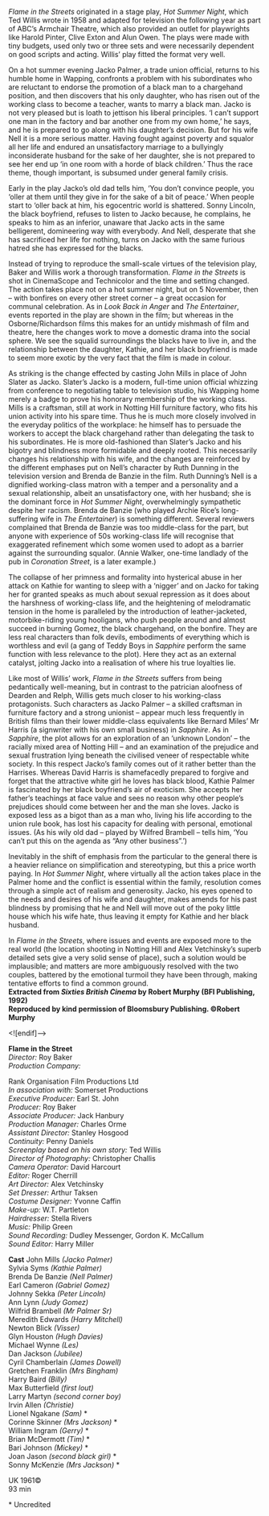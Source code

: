 
_Flame in the Streets_ originated in a stage play, _Hot Summer Night_, which  
Ted Willis wrote in 1958 and adapted for television the following year as part of ABC’s Armchair Theatre, which also provided an outlet for playwrights like Harold Pinter, Clive Exton and Alun Owen. The plays were made with tiny budgets, used only two or three sets and were necessarily dependent on good scripts and acting. Willis’ play fitted the format very well.

On a hot summer evening Jacko Palmer, a trade union official, returns to his humble home in Wapping, confronts a problem with his subordinates who are reluctant to endorse the promotion of a black man to a chargehand position, and then discovers that his only daughter, who has risen out of the working class to become a teacher, wants to marry a black man. Jacko is not very pleased but is loath to jettison his liberal principles. ‘I can’t support one man in the factory and bar another one from my own home,’ he says, and he is prepared to go along with his daughter’s decision. But for his wife Nell it is a more serious matter. Having fought against poverty and squalor all her life and endured an unsatisfactory marriage to a bullyingly inconsiderate husband for the sake of her daughter, she is not prepared to see her end up ‘in one room with a horde of black children.’ Thus the race theme, though important, is subsumed under general family crisis.

Early in the play Jacko’s old dad tells him, ‘You don’t convince people, you ‘oller at them until they give in for the sake of a bit of peace.’ When people start to ‘oller back at him, his egocentric world is shattered. Sonny Lincoln, the black boyfriend, refuses to listen to Jacko because, he complains, he speaks to him as an inferior, unaware that Jacko acts in the same belligerent, domineering way with everybody. And Nell, desperate that she has sacrificed her life for nothing, turns on Jacko with the same furious hatred she has expressed for the blacks.

Instead of trying to reproduce the small-scale virtues of the television play, Baker and Willis work a thorough transformation. _Flame in the Streets_ is shot in CinemaScope and Technicolor and the time and setting changed. The action takes place not on a hot summer night, but on 5 November, then – with bonfires on every other street corner – a great occasion for communal celebration. As in _Look Back in Anger_ and _The Entertainer_, events reported in the play are shown in the film; but whereas in the Osborne/Richardson films this makes for an untidy mishmash of film and theatre, here the changes work to move a domestic drama into the social sphere. We see the squalid surroundings the blacks have to live in, and the relationship between the daughter, Kathie, and her black boyfriend is made to seem more exotic by the very fact that the film is made in colour.

As striking is the change effected by casting John Mills in place of John Slater as Jacko. Slater’s Jacko is a modern, full-time union official whizzing from conference to negotiating table to television studio, his Wapping home merely a badge to prove his honorary membership of the working class. Mills is a craftsman, still at work in Notting Hill furniture factory, who fits his union activity into his spare time. Thus he is much more closely involved in the everyday politics of the workplace: he himself has to persuade the workers to accept the black chargehand rather than delegating the task to his subordinates. He is more old-fashioned than Slater’s Jacko and his bigotry and blindness more formidable and deeply rooted. This necessarily changes his relationship with his wife, and the changes are reinforced by the different emphases put on Nell’s character by Ruth Dunning in the television version and Brenda de Banzie in the film. Ruth Dunning’s Nell is a dignified working-class matron with a temper and a personality and a sexual relationship, albeit an unsatisfactory one, with her husband; she is the dominant force in _Hot Summer Night_, overwhelmingly sympathetic despite her racism. Brenda de Banzie (who played Archie Rice’s long-suffering wife in _The Entertainer_) is something different. Several reviewers complained that Brenda de Banzie was too middle-class for the part, but anyone with experience of 50s working-class life will recognise that exaggerated refinement which some women used to adopt as a barrier against the surrounding squalor. (Annie Walker, one-time landlady of the pub in _Coronation Street_, is  a later example.)

The collapse of her primness and formality into hysterical abuse in her attack on Kathie for wanting to sleep with a ‘nigger’ and on Jacko for taking her for granted speaks as much about sexual repression as it does about the harshness of working-class life, and the heightening of melodramatic tension in the home is paralleled by the introduction of leather-jacketed, motorbike-riding young hooligans, who push people around and almost succeed in burning Gomez, the black chargehand, on the bonfire. They are less real characters than folk devils, embodiments of everything which is worthless and evil (a gang of Teddy Boys in _Sapphire_ perform the same function with less relevance to the plot). Here they act as an external catalyst, jolting Jacko into a realisation of where his true loyalties lie.

Like most of Willis’ work, _Flame in the Streets_ suffers from being pedantically well-meaning, but in contrast to the patrician aloofness of Dearden and Relph, Willis gets much closer to his working-class protagonists. Such characters as Jacko Palmer – a skilled craftsman in furniture factory and a strong unionist – appear much less frequently in British films than their lower middle-class equivalents like Bernard Miles’ Mr Harris (a signwriter with his own small business) in _Sapphire_. As in _Sapphire_, the plot allows for an exploration of an ‘unknown London’ – the racially mixed area of Notting Hill – and an examination of the prejudice and sexual frustration lying beneath the civilised veneer of respectable white society. In this respect Jacko’s family comes out of it rather better than the Harrises. Whereas David Harris is shamefacedly prepared to forgive and forget that the attractive white girl he loves has black blood, Kathie Palmer is fascinated by her black boyfriend’s air of exoticism. She accepts her father’s teachings at face value and sees no reason why other people’s prejudices should come between her and the man she loves. Jacko is exposed less as a bigot than as a man who, living his life according to the union rule book, has lost his capacity for dealing with personal, emotional issues. (As his wily old dad – played by Wilfred Brambell – tells him, ‘You can’t put this on the agenda as “Any other business”.’)

Inevitably in the shift of emphasis from the particular to the general there is a heavier reliance on simplification and stereotyping, but this a price worth paying. In _Hot Summer Night_, where virtually all the action takes place in the Palmer home and the conflict is essential within the family, resolution comes through a simple act of realism and generosity. Jacko, his eyes opened to the needs and desires of his wife and daughter, makes amends for his past blindness by promising that he and Nell will move out of the poky little house which his wife hate, thus leaving it empty for Kathie and her black husband.  

In _Flame in the Streets_, where issues and events are exposed more to the real world (the location shooting in Notting Hill and Alex Vetchinsky’s superb detailed sets give a very solid sense of place), such a solution would be implausible; and matters are more ambiguously resolved with the two couples, battered by the emotional turmoil they have been through, making tentative efforts to find a common ground.<br>
**Extracted from _Sixties British Cinema_ by Robert Murphy (BFI Publishing, 1992)  
Reproduced by kind permission of Bloomsbury Publishing. ©Robert Murphy**<br>

<![endif]-->

**Flame in the Street**<br>
_Director:_ Roy Baker  
_Production Company:_

Rank Organisation Film Productions Ltd  
_In association with:_ Somerset Productions  
_Executive Producer:_ Earl St. John  
_Producer:_ Roy Baker  
_Associate Producer:_ Jack Hanbury  
_Production Manager:_ Charles Orme  
_Assistant Director:_ Stanley Hosgood  
_Continuity:_ Penny Daniels  
_Screenplay based on his own story:_ Ted Willis  
_Director of Photography:_ Christopher Challis  
_Camera Operator:_ David Harcourt  
_Editor:_ Roger Cherrill  
_Art Director:_ Alex Vetchinsky  
_Set Dresser:_ Arthur Taksen  
_Costume Designer:_ Yvonne Caffin  
_Make-up:_ W.T. Partleton  
_Hairdresser:_ Stella Rivers  
_Music:_ Philip Green  
_Sound Recording:_ Dudley Messenger, Gordon K. McCallum  
_Sound Editor:_ Harry Miller  
 
**Cast**
John Mills _(Jacko Palmer)_  
Sylvia Syms _(Kathie Palmer)_  
Brenda De Banzie _(Nell Palmer)_  
Earl Cameron _(Gabriel Gomez)_  
Johnny Sekka _(Peter Lincoln)_  
Ann Lynn _(Judy Gomez)_  
Wilfrid Brambell _(Mr Palmer Sr)_  
Meredith Edwards _(Harry Mitchell)_  
Newton Blick _(Visser)_  
Glyn Houston _(Hugh Davies)_  
Michael Wynne _(Les)_  
Dan Jackson _(Jubilee)_  
Cyril Chamberlain _(James Dowell)_  
Gretchen Franklin _(Mrs Bingham)_  
Harry Baird _(Billy)_  
Max Butterfield _(first lout)_  
Larry Martyn _(second corner boy)_  
Irvin Allen _(Christie)_  
Lionel Ngakane _(Sam)_ *  
Corinne Skinner _(Mrs Jackson)_ *  
William Ingram _(Gerry)_ *  
Brian McDermott _(Tim)_ *  
Bari Johnson _(Mickey)_ *  
Joan Jason _(second black girl)_ *  
Sonny McKenzie _(Mrs Jackson)_ *

UK 1961©<br>
93 min<br>

\* Uncredited
<!--stackedit_data:
eyJoaXN0b3J5IjpbLTU3NzM5ODE0OF19
-->